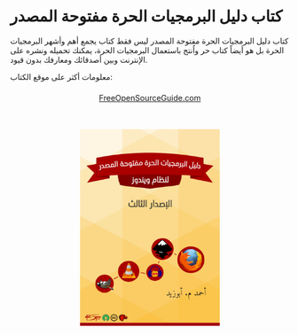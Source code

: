# كتاب دليل البرمجيات الحرة مفتوحة المصدر 
 كتاب دليل البرمجيات الحرة مفتوحة المصدر ليس فقط كتاب يجمع أهم وأشهر البرمجيات الحرة بل هو أيضاً كتاب حر واُنتج باستعمال البرمجيات الحرة، يمكنك تحميله ونشره على الإنترنت وبين أصدقائك ومعارفك بدون قيود.

معلومات أكثر على موقع الكتاب:

<p align="center">
  <a href="https://www.freeopensourceguide.com/" style="display: block; padding: .5em 0; text-align: center;">
    FreeOpenSourceGuide.com
  </a>
  </br></br>
  <a href="https://www.freeopensourceguide.com/" style="display: block; padding: .5em 0; text-align: center;">
    <img alt="Free Open Source Guide Cover" border="0" width="50%" src="static/img/free-open-source-guide-book-v3.0.jpg" />
  </a>
</p>